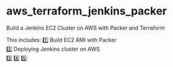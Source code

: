 # aws_terraform_jenkins_packer
Build a Jenkins EC2 Cluster on AWS with Packer and Terraform

This includes:
1️⃣ Build EC2 AMI with Packer <br/>
2️⃣ Deploying Jenkins cluster on AWS <br/>
3️⃣ 
4️⃣ 
5️⃣ 
